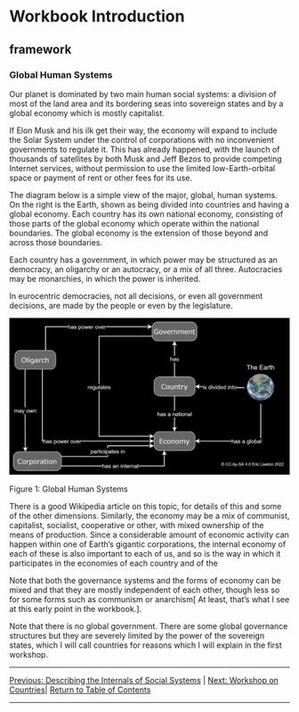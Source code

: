 # Workbook Introduction
## framework
### Global Human Systems

Our planet is dominated by two main human social systems: a division of most of the land area and its bordering seas into sovereign states and by a global economy which is mostly capitalist.

If Elon Musk and his ilk get their way, the economy will expand to include the Solar System under the control of corporations with no inconvenient governments to regulate it. This has already happened, with the launch of thousands of satellites by both Musk and Jeff Bezos to provide competing Internet services, without permission to use the limited low-Earth-orbital space or payment of rent or other fees for its use.

The diagram below is a simple view of the major, global, human systems. On the right is the Earth, shown as being divided into countries and having a global economy. Each country has its own national economy, consisting of those parts of the global economy which operate within the national boundaries. The global economy is the extension of those beyond and across those boundaries.

Each country has a government, in which power may be structured as an democracy, an oligarchy or an autocracy, or a mix of all three. Autocracies may be monarchies, in which the power is inherited.

In eurocentric democracies, not all decisions, or even all government decisions, are made by the people or even by the legislature.

<img src="/assets/images/Global Human Systems.jpg" alt="Global human systems such as countries, as described in the text" class=diagram />


Figure 1: Global Human Systems

There is a good Wikipedia article on this topic, for details of this and some of the other dimensions.
Similarly, the economy may be a mix of communist, capitalist, socialist, cooperative or other, with mixed ownership of the means of production. Since a considerable amount of economic activity can happen within one of Earth’s gigantic corporations, the internal economy of each of these is also important to each of us, and so is the way in which it participates in the economies of each country and of the

Note that both the governance systems and the forms of economy can be mixed and that  they are mostly independent of each other, though less so for some forms such as communism or anarchism[ At least, that’s what I see at this early point in the workbook.].

Note that there is no global government. There are some global governance structures but they are severely limited by the power of the  sovereign states, which I will call countries for reasons which I will explain in the first workshop.

***
[Previous: Describing the Internals of Social Systems](intrototools/socialsystems/sysinternals) \| [Next: Workshop on Countries](../../firstworkshops/nationstates/clarifyingconcepts)| [Return to Table of Contents](../../../index)

***

